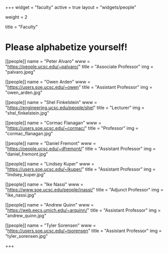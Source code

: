 +++
widget = "faculty"
active = true
layout = "widgets/people"

weight = 2

title = "Faculty"

# Please alphabetize yourself!

[[people]]
  name = "Peter Alvaro"
  www = "https://people.ucsc.edu/~palvaro/"
  title = "Associate Professor"
  img = "palvaro.jpeg"

[[people]]
  name = "Owen Arden"
  www = "https://users.soe.ucsc.edu/~owen"
  title = "Assistant Professor"
  img = "owen_arden.jpg"
  
[[people]]
  name = "Shel Finkelstein"
  www = "https://engineering.ucsc.edu/people/shel"
  title = "Lecturer"
  img = "shel_finkelstein.jpg"

[[people]]
  name = "Cormac Flanagan"
  www = "https://users.soe.ucsc.edu/~cormac/"
  title = "Professor"
  img = "cormac_flanagan.jpg"
  
[[people]]
  name = "Daniel Fremont"
  www = "https://people.ucsc.edu/~dfremont/"
  title = "Assistant Professor"
  img = "daniel_fremont.jpg"

[[people]]
  name = "Lindsey Kuper"
  www = "https://users.soe.ucsc.edu/~lkuper/"
  title = "Assistant Professor"
  img = "lindsey_kuper.jpg"
  
[[people]]
  name = "Ike Nassi"
  www = "https://www.soe.ucsc.edu/people/inassi/"
  title = "Adjunct Professor"
  img = "ike_nassi.jpg"

[[people]]
  name = "Andrew Quinn"
  www = "https://web.eecs.umich.edu/~arquinn/"
  title = "Assistant Professor"
  img = "andrew_quinn.jpg"

[[people]]
  name = "Tyler Sorensen"
  www = "https://users.soe.ucsc.edu/~tsorensen"
  title = "Assistant Professor"
  img = "tyler_sorensen.jpg"
  
+++
